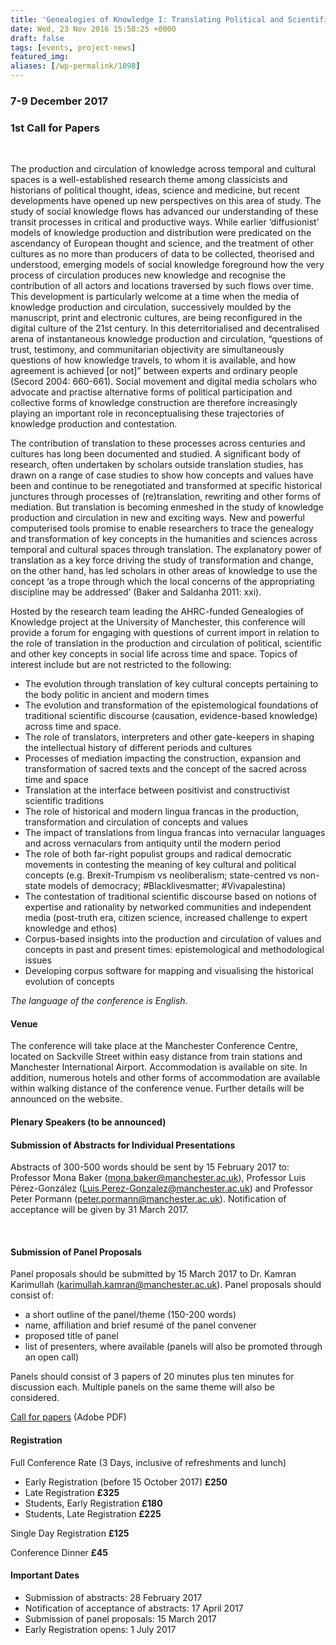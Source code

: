 ```yaml
---
title: 'Genealogies of Knowledge I: Translating Political and Scientific Thought across Time and Space'
date: Wed, 23 Nov 2016 15:58:25 +0000
draft: false
tags: [events, project-news]
featured_img: 
aliases: [/wp-permalink/1098]
---
```


<div class="entry-post"><h3><strong>7-9 December 2017</strong></h3>
<h3><strong>1st Call for Papers</strong></h3>
&nbsp;

The production and circulation of knowledge across temporal and cultural spaces is a well-established research theme among classicists and historians of political thought, ideas, science and medicine, but recent developments have opened up new perspectives on this area of study. The study of social knowledge flows has advanced our understanding of these transit processes in critical and productive ways. While earlier ‘diffusionist’ models of knowledge production and distribution were predicated on the ascendancy of European thought and science, and the treatment of other cultures as no more than producers of data to be collected, theorised and understood, emerging models of social knowledge foreground how the very process of circulation produces new knowledge and recognise the contribution of all actors and locations traversed by such flows over time. This development is particularly welcome at a time when the media of knowledge production and circulation, successively moulded by the manuscript, print and electronic cultures, are being reconfigured in the digital culture of the 21st century. In this deterritorialised and decentralised arena of instantaneous knowledge production and circulation, “questions of trust, testimony, and communitarian objectivity are simultaneously questions of how knowledge travels, to whom it is available, and how agreement is achieved [or not]” between experts and ordinary people (Secord 2004: 660-661). Social movement and digital media scholars who advocate and practise alternative forms of political participation and collective forms of knowledge construction are therefore increasingly playing an important role in reconceptualising these trajectories of knowledge production and contestation.

The contribution of translation to these processes across centuries and cultures has long been documented and studied. A significant body of research, often undertaken by scholars outside translation studies, has drawn on a range of case studies to show how concepts and values have been and continue to be renegotiated and transformed at specific historical junctures through processes of (re)translation, rewriting and other forms of mediation. But translation is becoming enmeshed in the study of knowledge production and circulation in new and exciting ways. New and powerful computerised tools promise to enable researchers to trace the genealogy and transformation of key concepts in the humanities and sciences across temporal and cultural spaces through translation. The explanatory power of translation as a key force driving the study of transformation and change, on the other hand, has led scholars in other areas of knowledge to use the concept ‘as a trope through which the local concerns of the appropriating discipline may be addressed’ (Baker and Saldanha 2011: xxi).

Hosted by the research team leading the AHRC-funded Genealogies of Knowledge project at the University of Manchester, this conference will provide a forum for engaging with questions of current import in relation to the role of translation in the production and circulation of political, scientific and other key concepts in social life across time and space. Topics of interest include but are not restricted to the following:
<ul>
 	<li>The evolution through translation of key cultural concepts pertaining to the body politic in ancient and modern times</li>
 	<li>The evolution and transformation of the epistemological foundations of traditional scientific discourse (causation, evidence-based knowledge) across time and space.</li>
 	<li>The role of translators, interpreters and other gate-keepers in shaping the intellectual history of different periods and cultures</li>
 	<li>Processes of mediation impacting the construction, expansion and transformation of sacred texts and the concept of the sacred across time and space</li>
 	<li>Translation at the interface between positivist and constructivist scientific traditions</li>
 	<li>The role of historical and modern lingua francas in the production, transformation and circulation of concepts and values</li>
 	<li>The impact of translations from lingua francas into vernacular languages and across vernaculars from antiquity until the modern period</li>
 	<li>The role of both far-right populist groups and radical democratic movements in contesting the meaning of key cultural and political concepts (e.g. Brexit-Trumpism vs neoliberalism; state-centred vs non-state models of democracy; #Blacklivesmatter; #Vivapalestina)</li>
 	<li>The contestation of traditional scientific discourse based on notions of expertise and rationality by networked communities and independent media (post-truth era, citizen science, increased challenge to expert knowledge and ethos)</li>
 	<li>Corpus-based insights into the production and circulation of values and concepts in past and present times: epistemological and methodological issues</li>
 	<li>Developing corpus software for mapping and visualising the historical evolution of concepts</li>
</ul>
<em>The language of the conference is English.</em>
<h4><strong>Venue</strong></h4>
The conference will take place at the Manchester Conference Centre, located on Sackville Street within easy distance from train stations and Manchester International Airport. Accommodation is available on site. In addition, numerous hotels and other forms of accommodation are available within walking distance of the conference venue. Further details will be announced on the website.
<h4><strong>
Plenary Speakers</strong> (to be announced)</h4>
<h4></h4>
<h4><strong>Submission of Abstracts for Individual Presentations</strong></h4>
Abstracts of 300-500 words should be sent by 15 February 2017 to: Professor Mona Baker (<a href="mailto:mona.baker@manchester.ac.uk">mona.baker@manchester.ac.uk</a>), Professor Luis Pérez-González (<a href="mailto:Luis.Perez-Gonzalez@manchester.ac.uk">Luis.Perez-Gonzalez@manchester.ac.uk</a>) and Professor Peter Pormann (<a href="mailto:peter.pormann@manchester.ac.uk">peter.pormann@manchester.ac.uk</a>). Notification of acceptance will be given by 31 March 2017.

&nbsp;
<h4><strong>Submission of Panel Proposals</strong></h4>
Panel proposals should be submitted by 15 March 2017 to Dr. Kamran Karimullah (<a href="mailto:karimullah.kamran@manchester.ac.uk">karimullah.kamran@manchester.ac.uk</a>). Panel proposals should consist of:
<ul>
 	<li>a short outline of the panel/theme (150-200 words)</li>
 	<li>name, affiliation and brief resumé of the panel convener</li>
 	<li>proposed title of panel</li>
 	<li>list of presenters, where available (panels will also be promoted through an open call)</li>
</ul>
Panels should consist of 3 papers of 20 minutes plus ten minutes for discussion each. Multiple panels on the same theme will also be considered.

<a href="/wp-content/uploads/2016/11/Call-for-papers-2017-Conference.pdf">Call for papers</a> (Adobe PDF)
<h4><strong>Registration</strong></h4>
Full Conference Rate (3 Days, inclusive of refreshments and lunch)
<ul>
 	<li>Early Registration (before 15 October 2017) <strong>£250</strong></li>
 	<li>Late Registration <strong>£325</strong></li>
 	<li>Students, Early Registration <strong>£180</strong></li>
 	<li>Students, Late Registration <strong>£225</strong></li>
</ul>
Single Day Registration <strong>£125</strong>

Conference Dinner <strong>£45</strong>
<h4><strong>Important Dates</strong></h4>
<ul>
 	<li>Submission of abstracts: 28 February 2017</li>
 	<li>Notification of acceptance of abstracts: 17 April 2017</li>
 	<li>Submission of panel proposals: 15 March 2017</li>
 	<li>Early Registration opens: 1 July 2017</li>
</ul></div>